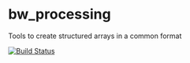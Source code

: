# bw_processing

Tools to create structured arrays in a common format

[![Build Status](https://travis-ci.org/brightway-lca/bw_processing.svg?branch=master)](https://travis-ci.org/brightway-lca/bw_processing)
